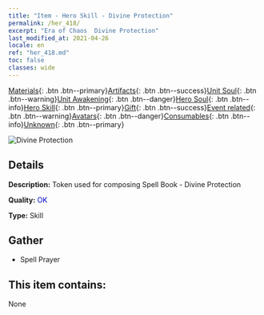 ```yaml
---
title: "Item - Hero Skill - Divine Protection"
permalink: /her_418/
excerpt: "Era of Chaos  Divine Protection"
last_modified_at: 2021-04-26
locale: en
ref: "her_418.md"
toc: false
classes: wide
---
```

 [Materials](/Items/){: .btn .btn--primary}[Artifacts](/Items/Artifacts/){: .btn .btn--success}[Unit Soul](/Items/UnitSoul/){: .btn .btn--warning}[Unit Awakening](/Items/UnitAwakening/){: .btn .btn--danger}[Hero Soul](/Items/HeroSoul/){: .btn .btn--info}[Hero Skill](/Items/HeroSkill/){: .btn .btn--primary}[Gift](/Items/Gift/){: .btn .btn--success}[Event related](/Items/Events/){: .btn .btn--warning}[Avatars](/Items/Avatars/){: .btn .btn--danger}[Consumables](/Items/Consumables/){: .btn .btn--info}[Unknown](/Items/Unknown/){: .btn .btn--primary}

 ![Divine Protection](/images/t/ps_shenshenghuyou.png)

## Details
 **Description:** Token used for composing Spell Book - Divine Protection

 **Quality:** <span style="color: #0000CD">OK</span>

 **Type:** Skill

## Gather

*    Spell Prayer 

## This item contains:

  None

